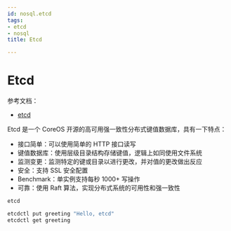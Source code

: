 ```yaml
---
id: nosql.etcd
tags:
- etcd
- nosql
title: Etcd

---
```

# Etcd
参考文档：

+ [etcd](https://etcd.io/)

Etcd 是一个 CoreOS 开源的高可用强一致性分布式键值数据库，具有一下特点：

+ 接口简单：可以使用简单的 HTTP 接口读写
+ 键值数据库：使用层级目录结构存储键值，逻辑上如同使用文件系统
+ 监测变更：监测特定的键或目录以进行更改，并对值的更改做出反应
+ 安全：支持 SSL 安全配置
+ Benchmark：单实例支持每秒 1000+ 写操作
+ 可靠：使用 Raft 算法，实现分布式系统的可用性和强一致性

```bash
etcd 
```

```bash
etcdctl put greeting "Hello, etcd"
etcdctl get greeting
```

